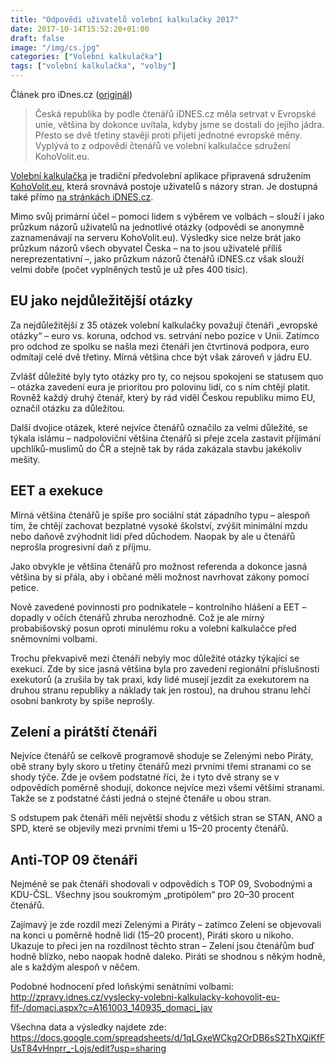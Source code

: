 ```yaml
---
title: "Odpovědi uživatelů volební kalkulačky 2017"
date: 2017-10-14T15:52:20+01:00
draft: false
image: "/img/cs.jpg"
categories: ["Volební kalkulačka"]
tags: ["volební kalkulačka", "volby"]
---
```

Článek pro iDnes.cz ([originál](https://zpravy.idnes.cz/volebni-kalkulacka-pruzkum-postoje-nazory-strany-ctenari-volby-snemovna-program-gjv-/domaci.aspx?c=A171014_090653_domaci_ane))

>Česká republika by podle čtenářů iDNES.cz měla setrvat v Evropské unie, většina by dokonce uvítala, kdyby jsme se dostali do jejího jádra. Přesto se dvě třetiny stavějí proti přijetí jednotné evropské měny. Vyplývá to z odpovědí čtenářů ve volební kalkulačce sdružení KohoVolit.eu.

[Volební kalkulačka](https://volebnikalkulacka.cz) je tradiční předvolební aplikace připravená sdružením [KohoVolit.eu](http://kohovolit.eu), která srovnává postoje uživatelů s názory stran. Je dostupná také přímo [na stránkách iDNES.cz](http://volby.idnes.cz/volebni-kalkulacka-2017.aspx).

Mimo svůj primární účel – pomoci lidem s výběrem ve volbách – slouží i jako průzkum názorů uživatelů na jednotlivé otázky (odpovědi se anonymně zaznamenávají na serveru KohoVolit.eu). Výsledky sice nelze brát jako průzkum názorů všech obyvatel Česka – na to jsou uživatelé příliš nereprezentativní –, jako průzkum názorů čtenářů iDNES.cz však slouží velmi dobře (počet vyplněných testů je už přes 400 tisíc).

## EU jako nejdůležitější otázky

Za nejdůležitější z 35 otázek volební kalkulačky považují čtenáři „evropské otázky“ – euro vs. koruna, odchod vs. setrvání nebo pozice v Unii. Zatímco pro odchod ze spolku se našla mezi čtenáři jen čtvrtinová podpora, euro odmítají celé dvě třetiny. Mírná většina chce být však zároveň v jádru EU.

Zvlášť důležité byly tyto otázky pro ty, co nejsou spokojeni se statusem quo – otázka zavedení eura je prioritou pro polovinu lidí, co s ním chtějí platit. Rovněž každý druhý čtenář, který by rád viděl Českou republiku mimo EU, označil otázku za důležitou.

Další dvojice otázek, které nejvíce čtenářů označilo za velmi důležité, se týkala islámu – nadpoloviční většina čtenářů si přeje zcela zastavit příjímání upchlíků-muslimů do ČR a stejně tak by ráda zakázala stavbu jakékoliv mešity.

## EET a exekuce

Mírná většina čtenářů je spíše pro sociální stát západního typu – alespoň tím, že chtějí zachovat bezplatné vysoké školství, zvýšit minimální mzdu nebo daňově zvýhodnit lidi před důchodem. Naopak by ale u čtenářů neprošla progresivní daň z příjmu.

Jako obvykle je většina čtenářů pro možnost referenda a dokonce jasná většina by si přála, aby i občané měli možnost navrhovat zákony pomocí petice.

Nově zavedené povinnosti pro podnikatele – kontrolního hlášení a EET – dopadly v očích čtenářů zhruba nerozhodně. Což je ale mírný probabišovský posun oproti minulému roku a volební kalkulačce před sněmovními volbami.

Trochu překvapivě mezi čtenáři nebyly moc důležité otázky týkající se exekucí. Zde by sice jasná většina byla pro zavedení regionální příslušnosti exekutorů (a zrušila by tak praxi, kdy lidé musejí jezdit za exekutorem na druhou stranu republiky a náklady tak jen rostou), na druhou stranu lehčí osobní bankroty by spíše neprošly.

## Zelení a pirátští čtenáři

Nejvíce čtenářů se celkově programově shoduje se Zelenými nebo Piráty, obě strany byly skoro u třetiny čtenářů mezi prvními třemi stranami co se shody týče. Zde je ovšem podstatné říci, že i tyto dvě strany se v odpovědích poměrně shodují, dokonce nejvíce mezi všemi většími stranami. Takže se z podstatné části jedná o stejné čtenáře u obou stran.

S odstupem pak čtenáři měli největší shodu z větších stran se STAN, ANO a SPD, které se objevily mezi prvními třemi u 15–20 procenty čtenářů.

## Anti-TOP 09 čtenáři
Nejméně se pak čtenáři shodovali v odpovědích s TOP 09, Svobodnými a KDU-ČSL. Všechny jsou soukromým „protipólem“ pro 20–30 procent čtenářů.

Zajímavý je zde rozdíl mezi Zelenými a Piráty – zatímco Zelení se objevovali na konci u poměrně hodně lidí (15–20 procent), Piráti skoro u nikoho. Ukazuje to přeci jen na rozdílnost těchto stran – Zelení jsou čtenářům buď hodně blízko, nebo naopak hodně daleko. Piráti se shodnou s někým hodně, ale s každým alespoň v něčem.

Podobné hodnocení před loňskými senátními volbami: http://zpravy.idnes.cz/vyslecky-volebni-kalkulacky-kohovolit-eu-fif-/domaci.aspx?c=A161003_140935_domaci_jav

Všechna data a výsledky najdete zde: https://docs.google.com/spreadsheets/d/1qLGxeWCkg2OrDB6sS2ThXQiKfFUsT84vHnprr_-Lojs/edit?usp=sharing

<iframe width="0" scrolling="no" height="0" frameborder="0" src="https://volebnikalkulacka.cz/session" seamless="seamless"></iframe>
